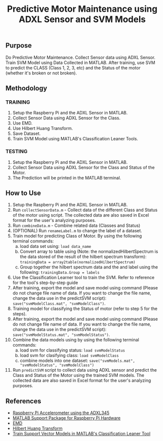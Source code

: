 <!DOCTYPE html>
<html lang="en">
<head>
  <meta charset="UTF-8">
  <meta name="viewport" content="width=device-width, initial-scale=1.0">
  <meta http-equiv="X-UA-Compatible" content="ie=edge">
</head>
<body>
  <header>
    <h1>Predictive Motor Maintenance using ADXL Sensor and SVM Models</h1>
  </header>

  <main>
    <h2>Purpose</h2>
    <p>Do Predictive Motor Maintenance. Collect Sensor data using ADXL Sensor. Train SVM Model using Data Collected in MATLAB. After training, use SVM to predict the CLASS (Class 1, 2, 3, etc) and the Status of the motor (whether it's broken or not broken).</p>
    <h2>Methodology</h2>
    <h3>TRAINING</h3>
    <ol>
      <li>Setup the Raspberry Pi and the ADXL Sensor in MATLAB.</li>
      <li>Collect Sensor Data using ADXL Sensor for the Class.</li>
      <li>Use EMD.</li>
      <li>Use Hilbert Huang Transform.</li>
      <li>Save Dataset.</li>
      <li>Train SVM Model using MATLAB's Classification Leaner Tools.</li>
    </ol>
    <h3>TESTING</h3>
    <ol>
      <li>Setup the Raspberry Pi and the ADXL Sensor in MATLAB.</li>
      <li>Collect Sensor Data using ADXL Sensor for the Class and Status of the Motor.</li>
      <li>The Prediction will be printed in the MATLAB terminal.</li>
    </ol>
     <h2>How to Use</h2>
  <ol>
    <li>Setup the Raspberry Pi and the ADXL Sensor in MATLAB.</li>
    <li>Run <code>collectSensorData.m</code> - Collect data of the different Class and Status of the motor using script. The collected data are also saved in Excel format for the user's analyzing purposes.</li>
    <li>Run <code>combineData.m</code> - Combine related data (Classes and Status)</li>
    <li>(OPTIONAL) Run <code>renameLabel.m</code> to change the label of a dataset.</li>
    <li>Train model for predicting Class of Motor. By using the following terminal commands:
      <ol type="a">
        <li>load data set using: <code>load data_name</code></li>
        <li>Convert array to table using (Note: the normalizedHilbertSpectrum is the data stored of the result of the hilbert spectrum transform): <code>trainingData = array2table(normalizedHilbertSpectrum)</code></li>
        <li>Group together the hilbert spectrum data and the and label using the following: <code>trainingData.Group = labels</code></li>
      </ol>
    </li>
    <li>Use the Classification Learner tool to train the SVM. Refer to reference for the tool's step-by-step guide</li>
    <li>After training, export the model and save model using command (Please do not change file name of data. If you want to change the file name, change the data use in the predictSVM script): <code>save("svmModelClass.mat", "svmModelClass")</code>.</li>
    <li>Training model for classifying the Status of motor (refer to step 5 for the steps).</li>
    <li>After training, export the model and save model using command (Please do not change file name of data. If you want to change the file name, change the data use in the predictSVM script): <code>save("svmModelStatus.mat", "svmModelStatus")</code>.</li>
    <li>Combine the data models using by using the following terminal commands:
      <ol type="a">
        <li>load svm for classifying status: <code>load svmModelStatus</code></li>
        <li>load svm for clasifying class: <code>load svmModelClass</code></li>
        <li>combine models into one dataset: <code>save("svmModels.mat", "svmModelStatus", "svmModelClass")</code></li>
      </ol>
    </li>
    <li>Run <code>predictSVM</code> script to collect data using ADXL sensor and predict the Class and Status of the Motor using the trained SVM models. The collected data are also saved in Excel format for the user's analyzing purposes.</li>
  </ol>

  <h2>References</h2>
  <ul>
    <li><a href="https://pimylifeup.com/raspberry-pi-accelerometer-adxl345/">Raspberry Pi Accelerometer using the ADXL345</a></li>
    <li><a href="https://www.mathworks.com/help/supportpkg/raspberrypiio/index.html?s_tid=CRUX_lftnav">MATLAB Support Package for Raspberry Pi Hardware</a></li>
    <li><a href="https://www.mathworks.com/help/signal/ref/emd.html">EMD</a></li>
    <li><a href="https://www.mathworks.com/help/signal/ref/hht.html">Hilbert Huang Transform</a></li>
    <li><a href="https://www.mathworks.com/help/stats/train-support-vector-machines-in-classification-learner-app.html">Train Support Vector Models in MATLAB's Classification Leaner Tool</li>
  </ul>
</main>
</body>
</html>
